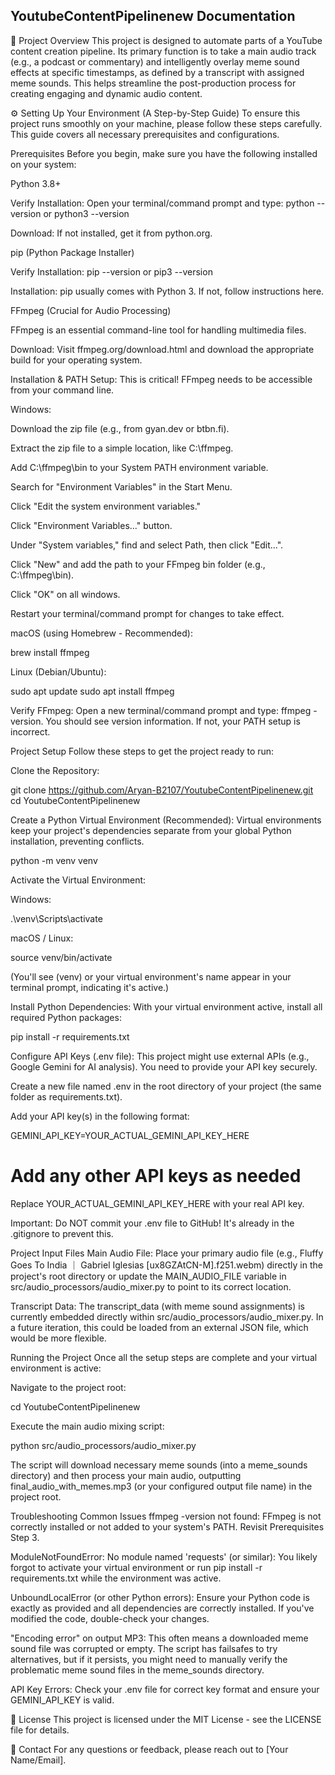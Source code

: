 ## YoutubeContentPipelinenew Documentation

🚀 Project Overview
This project is designed to automate parts of a YouTube content creation pipeline. Its primary function is to take a main audio track (e.g., a podcast or commentary) and intelligently overlay meme sound effects at specific timestamps, as defined by a transcript with assigned meme sounds. This helps streamline the post-production process for creating engaging and dynamic audio content.

⚙️ Setting Up Your Environment (A Step-by-Step Guide)
To ensure this project runs smoothly on your machine, please follow these steps carefully. This guide covers all necessary prerequisites and configurations.

Prerequisites
Before you begin, make sure you have the following installed on your system:

Python 3.8+

Verify Installation: Open your terminal/command prompt and type: python --version or python3 --version

Download: If not installed, get it from python.org.

pip (Python Package Installer)

Verify Installation: pip --version or pip3 --version

Installation: pip usually comes with Python 3. If not, follow instructions here.

FFmpeg (Crucial for Audio Processing)

FFmpeg is an essential command-line tool for handling multimedia files.

Download: Visit ffmpeg.org/download.html and download the appropriate build for your operating system.

Installation & PATH Setup: This is critical! FFmpeg needs to be accessible from your command line.

Windows:

Download the zip file (e.g., from gyan.dev or btbn.fi).

Extract the zip file to a simple location, like C:\ffmpeg.

Add C:\ffmpeg\bin to your System PATH environment variable.

Search for "Environment Variables" in the Start Menu.

Click "Edit the system environment variables."

Click "Environment Variables..." button.

Under "System variables," find and select Path, then click "Edit...".

Click "New" and add the path to your FFmpeg bin folder (e.g., C:\ffmpeg\bin).

Click "OK" on all windows.

Restart your terminal/command prompt for changes to take effect.

macOS (using Homebrew - Recommended):

brew install ffmpeg

Linux (Debian/Ubuntu):

sudo apt update
sudo apt install ffmpeg

Verify FFmpeg: Open a new terminal/command prompt and type: ffmpeg -version. You should see version information. If not, your PATH setup is incorrect.

Project Setup
Follow these steps to get the project ready to run:

Clone the Repository:

git clone https://github.com/Aryan-B2107/YoutubeContentPipelinenew.git
cd YoutubeContentPipelinenew

Create a Python Virtual Environment (Recommended):
Virtual environments keep your project's dependencies separate from your global Python installation, preventing conflicts.

python -m venv venv

Activate the Virtual Environment:

Windows:

.\venv\Scripts\activate

macOS / Linux:

source venv/bin/activate

(You'll see (venv) or your virtual environment's name appear in your terminal prompt, indicating it's active.)

Install Python Dependencies:
With your virtual environment active, install all required Python packages:

pip install -r requirements.txt

Configure API Keys (.env file):
This project might use external APIs (e.g., Google Gemini for AI analysis). You need to provide your API key securely.

Create a new file named .env in the root directory of your project (the same folder as requirements.txt).

Add your API key(s) in the following format:

GEMINI_API_KEY=YOUR_ACTUAL_GEMINI_API_KEY_HERE
# Add any other API keys as needed

Replace YOUR_ACTUAL_GEMINI_API_KEY_HERE with your real API key.

Important: Do NOT commit your .env file to GitHub! It's already in the .gitignore to prevent this.

Project Input Files
Main Audio File: Place your primary audio file (e.g., Fluffy Goes To India ｜ Gabriel Iglesias [ux8GZAtCN-M].f251.webm) directly in the project's root directory or update the MAIN_AUDIO_FILE variable in src/audio_processors/audio_mixer.py to point to its correct location.

Transcript Data: The transcript_data (with meme sound assignments) is currently embedded directly within src/audio_processors/audio_mixer.py. In a future iteration, this could be loaded from an external JSON file, which would be more flexible.

Running the Project
Once all the setup steps are complete and your virtual environment is active:

Navigate to the project root:

cd YoutubeContentPipelinenew

Execute the main audio mixing script:

python src/audio_processors/audio_mixer.py

The script will download necessary meme sounds (into a meme_sounds directory) and then process your main audio, outputting final_audio_with_memes.mp3 (or your configured output file name) in the project root.

Troubleshooting Common Issues
ffmpeg -version not found: FFmpeg is not correctly installed or not added to your system's PATH. Revisit Prerequisites Step 3.

ModuleNotFoundError: No module named 'requests' (or similar): You likely forgot to activate your virtual environment or run pip install -r requirements.txt while the environment was active.

UnboundLocalError (or other Python errors): Ensure your Python code is exactly as provided and all dependencies are correctly installed. If you've modified the code, double-check your changes.

"Encoding error" on output MP3: This often means a downloaded meme sound file was corrupted or empty. The script has failsafes to try alternatives, but if it persists, you might need to manually verify the problematic meme sound files in the meme_sounds directory.

API Key Errors: Check your .env file for correct key format and ensure your GEMINI_API_KEY is valid.

📄 License
This project is licensed under the MIT License - see the LICENSE file for details.

📧 Contact
For any questions or feedback, please reach out to [Your Name/Email].
